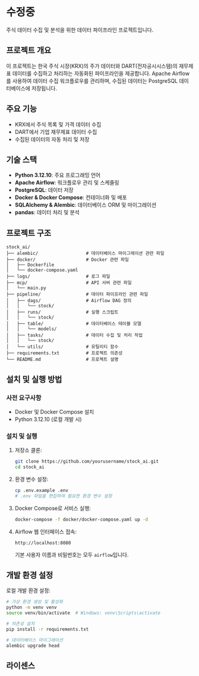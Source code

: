 # 수정중

주식 데이터 수집 및 분석을 위한 데이터 파이프라인 프로젝트입니다.

## 프로젝트 개요

이 프로젝트는 한국 주식 시장(KRX)의 주가 데이터와 DART(전자공시시스템)의 재무제표 데이터를 수집하고 처리하는 자동화된 파이프라인을 제공합니다. 
Apache Airflow를 사용하여 데이터 수집 워크플로우를 관리하며, 수집된 데이터는 PostgreSQL 데이터베이스에 저장됩니다.

## 주요 기능

- KRX에서 주식 목록 및 가격 데이터 수집
- DART에서 기업 재무제표 데이터 수집
- 수집된 데이터의 자동 처리 및 저장

## 기술 스택

- **Python 3.12.10**: 주요 프로그래밍 언어
- **Apache Airflow**: 워크플로우 관리 및 스케줄링
- **PostgreSQL**: 데이터 저장
- **Docker & Docker Compose**: 컨테이너화 및 배포
- **SQLAlchemy & Alembic**: 데이터베이스 ORM 및 마이그레이션
- **pandas**: 데이터 처리 및 분석

## 프로젝트 구조

```
stock_ai/
├── alembic/                  # 데이터베이스 마이그레이션 관련 파일
├── docker/                   # Docker 관련 파일
│   ├── Dockerfile
│   └── docker-compose.yaml
├── logs/                     # 로그 파일
├── mcp/                      # API 서버 관련 파일
│   └── main.py
├── pipeline/                 # 데이터 파이프라인 관련 파일
│   ├── dags/                 # Airflow DAG 정의
│   │   └── stock/
│   ├── runs/                 # 실행 스크립트
│   │   └── stock/
│   ├── table/                # 데이터베이스 테이블 모델
│   │   └── models/
│   ├── tasks/                # 데이터 수집 및 처리 작업
│   │   └── stock/
│   └── utils/                # 유틸리티 함수
├── requirements.txt          # 프로젝트 의존성
└── README.md                 # 프로젝트 설명
```

## 설치 및 실행 방법

### 사전 요구사항

- Docker 및 Docker Compose 설치
- Python 3.12.10 (로컬 개발 시)

### 설치 및 실행

1. 저장소 클론:
   ```bash
   git clone https://github.com/yourusername/stock_ai.git
   cd stock_ai
   ```

2. 환경 변수 설정:
   ```bash
   cp .env.example .env
   # .env 파일을 편집하여 필요한 환경 변수 설정
   ```

3. Docker Compose로 서비스 실행:
   ```bash
   docker-compose -f docker/docker-compose.yaml up -d
   ```

4. Airflow 웹 인터페이스 접속:
   ```
   http://localhost:8080
   ```
   기본 사용자 이름과 비밀번호는 모두 `airflow`입니다.


## 개발 환경 설정

로컬 개발 환경 설정:

```bash
# 가상 환경 생성 및 활성화
python -m venv venv
source venv/bin/activate  # Windows: venv\Scripts\activate

# 의존성 설치
pip install -r requirements.txt

# 데이터베이스 마이그레이션
alembic upgrade head
```

## 라이센스
